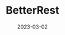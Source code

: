 ---
layout: project
title: BetterRest
date: 2023-03-02
last_updated: 2023-03-04

repo: https://github.com/SeikaHirori/BetterRest
repo_id:

tech:
    - Swift
    - SwiftUI
    - Core ML
    - Create ML

tags:
    - iOS Development
    - Machine Learning
    - Stats?

project_id: betterRest_001

short_summary: 
---